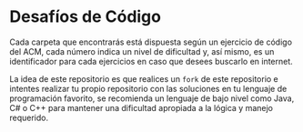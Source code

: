 # Desafíos de Código

Cada carpeta que encontrarás está dispuesta según un ejercicio de código del ACM, cada número indica un nivel de dificultad y, así mismo, es un identificador para cada ejercicios en caso que desees buscarlo en internet.

La idea de este repositorio es que realices un `fork` de este repositorio e intentes realizar tu propio repositorio con las soluciones en tu lenguaje de programación favorito, se recomienda un lenguaje de bajo nivel como Java, C# o C++ para mantener una dificultad apropiada a la lógica y manejo requerido.
